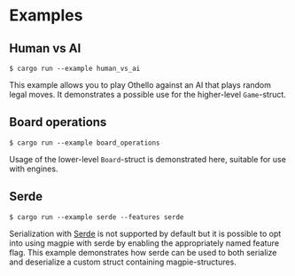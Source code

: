 # Examples

## Human vs AI

```
$ cargo run --example human_vs_ai
```

This example allows you to play Othello against an AI that plays random legal moves. It demonstrates a possible use for the higher-level `Game`-struct.

## Board operations

```
$ cargo run --example board_operations
```

Usage of the lower-level `Board`-struct is demonstrated here, suitable for use with engines.

## Serde

```
$ cargo run --example serde --features serde
```

Serialization with [Serde](https://serde.rs/) is not supported by default but it is possible to opt into using magpie with serde by enabling the appropriately named feature flag. This example demonstrates how serde can be used to both serialize and deserialize a custom struct containing magpie-structures.
